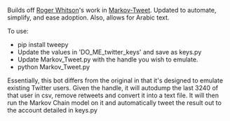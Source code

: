 Builds off [Roger Whitson](https://github.com/rogerwhitson/Markov-Tweet)'s work in [Markov-Tweet](https://github.com/rogerwhitson/Markov-Tweet). Updated to automate, simplify, and ease adoption. Also, allows for Arabic text.

To use:
* pip install tweepy
* Update the values in 'DO_ME_twitter_keys' and save as keys.py
* Update Markov_Tweet.py with the handle you wish to emulate.
* python Markov_Tweet.py 


Essentially, this bot differs from the original in that it's designed to emulate existing Twitter users. Given the handle, it will autodump the last 3240 of that user in csv, remove retweets and convert it into a text file. It will then run the Markov Chain model on it and automatically tweet the result out to the account detailed in keys.py
